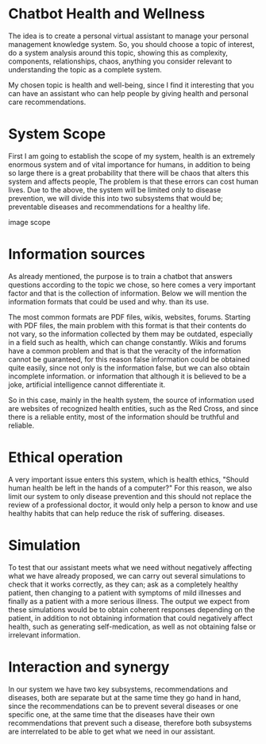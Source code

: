 
# Chatbot Health and Wellness

The idea is to create a personal virtual assistant to manage your personal management knowledge system. So, you should choose a topic of interest, do a system analysis around this topic, showing this as complexity, components, relationships, chaos, anything you consider relevant to understanding the topic as a complete system.

My chosen topic is health and well-being, since I find it interesting that you can have an assistant who can help people by giving health and personal care recommendations.

# System Scope

First I am going to establish the scope of my system, health is an extremely enormous system and of vital importance for humans, in addition to being so large there is a great probability that there will be chaos that alters this system and affects people, The problem is that these errors can cost human lives. Due to the above, the system will be limited only to disease prevention, we will divide this into two subsystems that would be; preventable diseases and recommendations for a healthy life.

image scope

# Information sources

As already mentioned, the purpose is to train a chatbot that answers questions according to the topic we chose, so here comes a very important factor and that is the collection of information. Below we will mention the information formats that could be used and why. than its use.

The most common formats are PDF files, wikis, websites, forums. Starting with PDF files, the main problem with this format is that their contents do not vary, so the information collected by them may be outdated, especially in a field such as health, which can change constantly. Wikis and forums have a common problem and that is that the veracity of the information cannot be guaranteed, for this reason false information could be obtained quite easily, since not only is the information false, but we can also obtain incomplete information. or information that although it is believed to be a joke, artificial intelligence cannot differentiate it.

So in this case, mainly in the health system, the source of information used are websites of recognized health entities, such as the Red Cross, and since there is a reliable entity, most of the information should be truthful and reliable.

# Ethical operation

A very important issue enters this system, which is health ethics, "Should human health be left in the hands of a computer?" For this reason, we also limit our system to only disease prevention and this should not replace the review of a professional doctor, it would only help a person to know and use healthy habits that can help reduce the risk of suffering. diseases.

# Simulation

To test that our assistant meets what we need without negatively affecting what we have already proposed, we can carry out several simulations to check that it works correctly, as they can; ask as a completely healthy patient, then changing to a patient with symptoms of mild illnesses and finally as a patient with a more serious illness.
The output we expect from these simulations would be to obtain coherent responses depending on the patient, in addition to not obtaining information that could negatively affect health, such as generating self-medication, as well as not obtaining false or irrelevant information.

# Interaction and synergy

In our system we have two key subsystems, recommendations and diseases, both are separate but at the same time they go hand in hand, since the recommendations can be to prevent several diseases or one specific one, at the same time that the diseases have their own recommendations that prevent such a disease, therefore both subsystems are interrelated to be able to get what we need in our assistant.
